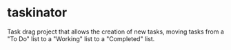 # taskinator
Task drag project that allows the creation of new tasks, moving tasks from a "To Do" list
to a "Working" list to a "Completed" list.